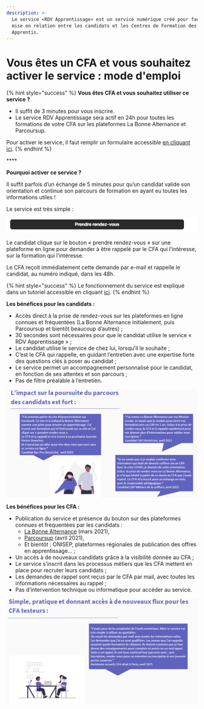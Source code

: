 ```yaml
---
description: >-
  Le service «RDV Apprentissage» est un service numérique créé pour faciliter la
  mise en relation entre les candidats et les Centres de Formation des
  Apprentis.
---
```


# Vous êtes un CFA et vous souhaitez activer le service : mode d'emploi

{% hint style="success" %}
**Vous êtes CFA et vous souhaitez utiliser ce service ?**

* Il suffit de 3 minutes pour vous inscrire. 
* Le service RDV Apprentissage sera actif en 24h pour toutes les formations de votre CFA sur les plateformes La Bonne Alternance et Parcoursup.

Pour activer le service, il faut remplir un formulaire accessible [en cliquant ici](https://docs.google.com/forms/d/e/1FAIpQLSdTfd_AGk0Z-u6d5DWKgGNG1aoZXyoR6zG5fwEdP1vAXwxXbQ/viewform).
{% endhint %}

\*\*\*\*

**Pourquoi activer ce service ?**

Il suffit parfois d’un échange de 5 minutes pour qu’un candidat valide son orientation et continue son parcours de formation en ayant eu toutes les informations utiles ! 

Le service est très simple :

![](../../.gitbook/assets/image1.png)

Le candidat clique sur le bouton « prendre rendez-vous » sur une plateforme en ligne pour demander à être rappelé par le CFA qui l’intéresse, sur la formation qui l’intéresse.

Le CFA reçoit immédiatement cette demande par e-mail et rappelle le candidat, au numéro indiqué, dans les 48h.

{% hint style="success" %}
Le fonctionnement du service est expliqué dans un tutoriel accessible en cliquant [ici](https://drive.google.com/file/d/1sYgP8Jg2bhzwc-dwrn6EWjGmBsKNXyvn/view).
{% endhint %}

**Les bénéfices pour les candidats :** 

* Accès direct à la prise de rendez-vous sur les plateformes en ligne connues et fréquentées \(La Bonne Alternance initialement, puis Parcoursup et bientôt beaucoup d’autres\) ;
* 30 secondes sont nécessaires pour que le candidat utilise le service « RDV Apprentissage » ;
* Le candidat utilise le service de chez lui, lorsqu’il le souhaite ;
* C’est le CFA qui rappelle, en guidant l’entretien avec une expertise forte des questions clés à poser au candidat ;
* Le service permet un accompagnement personnalisé pour le candidat, en fonction de ses attentes et son parcours ;
* Pas de filtre préalable à l’entretien.

![](../../.gitbook/assets/verbatim-jeunes.png)

**Les bénéfices pour les CFA :** 

* Publication du service et présence du bouton sur des plateformes connues et fréquentées par les candidats : 
  * [La Bonne Alternance](https://labonnealternance.pole-emploi.fr/) \(mars 2021\),
  * [Parcoursup](https://www.parcoursup.fr/) \(avril 2021\),
  * Et bientôt : ONISEP, plateformes régionales de publication des offres en apprentissage... ;
* Un accès à de nouveaux candidats grâce à la visibilité donnée au CFA ;
* Le service s’inscrit dans les processus métiers que les CFA mettent en place pour recruter leurs candidats ;
* Les demandes de rappel sont reçus par le CFA par mail, avec toutes les informations nécessaires au rappel ;
* Pas d’intervention technique ou informatique pour accéder au service.

![](../../.gitbook/assets/verbatim-cfa.png)

  


